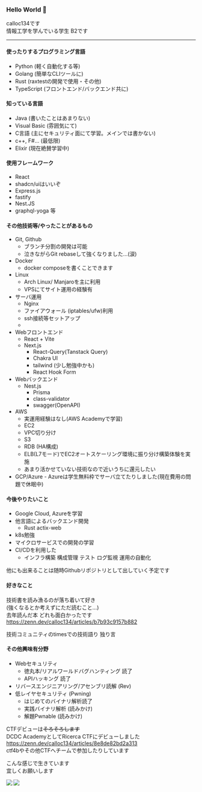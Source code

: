 ### Hello World 👋

calloc134です  
情報工学を学んでいる学生 B2です

---
#### 使ったりするプログラミング言語
 - Python (軽く自動化する等)
 - Golang (簡単なCLIツールに)
 - Rust (raxtestの開発で使用・その他)
 - TypeScript (フロントエンド/バックエンド共に)

#### 知っている言語
 - Java (書いたことはあまりない)
 - Visual Basic (雰囲気にて)
 - C言語 (主にセキュリティ面にて学習。メインでは書かない)
 - c++, F#... (最低限)
 - Elixir (現在絶賛学習中)

#### 使用フレームワーク
 - React
  - shadcn/uiはいいぞ
 - Express.js
 - fastify
 - Nest.JS
 - graphql-yoga
 等


#### その他技術等/やったことがあるもの
 - Git, Github
   - ブランチ分割の開発は可能
   - 泣きながらGit rebaseして強くなりました…(涙)
 - Docker
   - docker composeを書くことできます
 - Linux
   - Arch Linux/ Manjaroを主に利用
   - VPSにてサイト運用の経験有
 - サーバ運用
   - Nginx
   - ファイアウォール (iptables/ufw)利用
   - ssh接続等セットアップ
    - 
 - Webフロントエンド
    - React + Vite
    - Next.js
      - React-Query(Tanstack Query)
      - Chakra UI
      - tailwind (少し勉強中かも)
      - React Hook Form
 - Webバックエンド
      - Nest.js
        - Prisma
        - class-validator
        - swagger(OpenAPI)
  - AWS
    - 実運用経験はなし(AWS Academyで学習)
    - EC2
    - VPC切り分け
    - S3
    - RDB (HA構成)
    - ELB(L7モード)でEC2オートスケーリング環境に振り分け構築体験を実施
    - あまり活かせていない技術なので近いうちに還元したい
   - GCP/Azure
    - Azureは学生無料枠でサーバ立てたりしました(現在費用の問題で休眠中) 

#### 今後やりたいこと
 - Google Cloud, Azureを学習
 - 他言語によるバックエンド開発
   - Rust actix-web
 - k8s勉強
 - マイクロサービスでの開発の学習
 - CI/CDを利用した
   - インフラ構築 構成管理 テスト ログ監視 運用の自動化

他にも出来ることは随時Githubリポジトリとして出していく予定です

#### 好きなこと
技術書を読み漁るのが落ち着いて好き  
(強くなるとか考えずにただ読むこと…)  
去年読んだ本 どれも面白かったです  
https://zenn.dev/calloc134/articles/b7b93c9157b882  

技術コミュニティのtimesでの技術語り 独り言  

#### その他興味有分野

 - Webセキュリティ
   - 徳丸本/リアルワールドバグハンティング 読了
   - APIハッキング 読了
 - リバースエンジニアリング/アセンブリ読解 (Rev)
 - 低レイヤセキュリティ (Pwning)
   - はじめてのバイナリ解析読了
   - 実践バイナリ解析 (読みかけ)
   - 解題Pwnable (読みかけ)

CTFデビューは~~そろそろします~~  
DCDC AcademyとしてRicerca CTFにデビューしました  
https://zenn.dev/calloc134/articles/8e8de82bd2a313  
ctf4bやその他CTFへチームで参加したりしています

こんな感じで生きています  
宜しくお願いします  

<a href="https://github.com/anuraghazra/github-readme-stats">
  <img align="left" src="https://github-readme-stats.vercel.app/api?username=calloc134&count_private=true&show_icons=true" />
</a>
<a href="https://github.com/anuraghazra/github-readme-stats">
  <img align="left" src="https://github-readme-stats.vercel.app/api/top-langs/?username=calloc134" />
</a>
